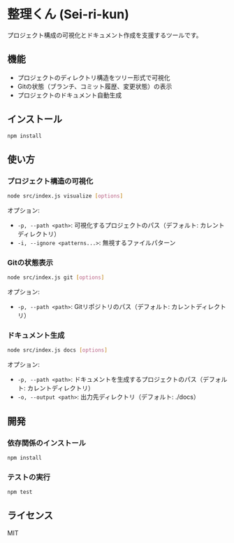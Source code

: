 # 整理くん (Sei-ri-kun)

プロジェクト構成の可視化とドキュメント作成を支援するツールです。

## 機能

- プロジェクトのディレクトリ構造をツリー形式で可視化
- Gitの状態（ブランチ、コミット履歴、変更状態）の表示
- プロジェクトのドキュメント自動生成

## インストール

```bash
npm install
```

## 使い方

### プロジェクト構造の可視化

```bash
node src/index.js visualize [options]
```

オプション:
- `-p, --path <path>`: 可視化するプロジェクトのパス（デフォルト: カレントディレクトリ）
- `-i, --ignore <patterns...>`: 無視するファイルパターン

### Gitの状態表示

```bash
node src/index.js git [options]
```

オプション:
- `-p, --path <path>`: Gitリポジトリのパス（デフォルト: カレントディレクトリ）

### ドキュメント生成

```bash
node src/index.js docs [options]
```

オプション:
- `-p, --path <path>`: ドキュメントを生成するプロジェクトのパス（デフォルト: カレントディレクトリ）
- `-o, --output <path>`: 出力先ディレクトリ（デフォルト: ./docs）

## 開発

### 依存関係のインストール

```bash
npm install
```

### テストの実行

```bash
npm test
```

## ライセンス

MIT 